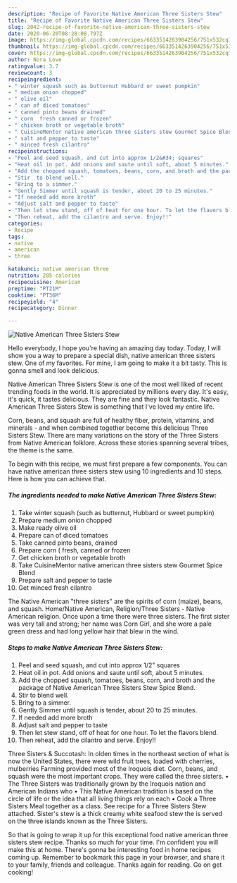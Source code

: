 ```yaml
---
description: "Recipe of Favorite Native American Three Sisters Stew"
title: "Recipe of Favorite Native American Three Sisters Stew"
slug: 2042-recipe-of-favorite-native-american-three-sisters-stew
date: 2020-06-20T08:28:08.797Z
image: https://img-global.cpcdn.com/recipes/6633514263904256/751x532cq70/native-american-three-sisters-stew-recipe-main-photo.jpg
thumbnail: https://img-global.cpcdn.com/recipes/6633514263904256/751x532cq70/native-american-three-sisters-stew-recipe-main-photo.jpg
cover: https://img-global.cpcdn.com/recipes/6633514263904256/751x532cq70/native-american-three-sisters-stew-recipe-main-photo.jpg
author: Nora Love
ratingvalue: 3.7
reviewcount: 3
recipeingredient:
- " winter squash such as butternut Hubbard or sweet pumpkin"
- " medium onion chopped"
- " olive oil"
- " can of diced tomatoes"
- " canned pinto beans drained"
- " corn  fresh canned or frozen"
- " chicken broth or vegetable broth"
- " CuisineMentor native american three sisters stew Gourmet Spice Blend"
- " salt and pepper to taste"
- " minced fresh cilantro"
recipeinstructions:
- "Peel and seed squash, and cut into approx 1/2&#34; squares"
- "Heat oil in pot. Add onions and saute until soft, about 5 minutes."
- "Add the chopped squash, tomatoes, beans, corn, and broth and the package of Native American Three Sisters Stew Spice Blend."
- "Stir  to blend well."
- "Bring to a simmer."
- "Gently Simmer until squash is tender, about 20 to 25 minutes."
- "If needed add more broth"
- "Adjust salt and pepper to taste"
- "Then let stew stand, off of heat for one hour. To let the flavors blend."
- "Then reheat, add the cilantro and serve. Enjoy!!"
categories:
- Recipe
tags:
- native
- american
- three

katakunci: native american three 
nutrition: 285 calories
recipecuisine: American
preptime: "PT21M"
cooktime: "PT36M"
recipeyield: "4"
recipecategory: Dinner

---
```



![Native American Three Sisters Stew](https://img-global.cpcdn.com/recipes/6633514263904256/751x532cq70/native-american-three-sisters-stew-recipe-main-photo.jpg)

Hello everybody, I hope you're having an amazing day today. Today, I will show you a way to prepare a special dish, native american three sisters stew. One of my favorites. For mine, I am going to make it a bit tasty. This is gonna smell and look delicious.

Native American Three Sisters Stew is one of the most well liked of recent trending foods in the world. It is appreciated by millions every day. It's easy, it's quick, it tastes delicious. They are fine and they look fantastic. Native American Three Sisters Stew is something that I've loved my entire life.

Corn, beans, and squash are full of healthy fiber, protein, vitamins, and minerals - and when combined together become this delicious Three Sisters Stew. There are many variations on the story of the Three Sisters from Native American folklore. Across these stories spanning several tribes, the theme is the same.


To begin with this recipe, we must first prepare a few components. You can have native american three sisters stew using 10 ingredients and 10 steps. Here is how you can achieve that.

<!--inarticleads1-->

##### The ingredients needed to make Native American Three Sisters Stew:

1. Take  winter squash (such as butternut, Hubbard or sweet pumpkin)
1. Prepare  medium onion chopped
1. Make ready  olive oil
1. Prepare  can of diced tomatoes
1. Take  canned pinto beans, drained
1. Prepare  corn ( fresh, canned or frozen
1. Get  chicken broth or vegetable broth
1. Take  CuisineMentor native american three sisters stew Gourmet Spice Blend
1. Prepare  salt and pepper to taste
1. Get  minced fresh cilantro


The Native American &#34;three sisters&#34; are the spirits of corn (maize), beans, and squash. Home/Native American, Religion/Three Sisters - Native American religion. Once upon a time there were three sisters. The first sister was very tall and strong; her name was Corn Girl, and she wore a pale green dress and had long yellow hair that blew in the wind. 

<!--inarticleads2-->

##### Steps to make Native American Three Sisters Stew:

1. Peel and seed squash, and cut into approx 1/2&#34; squares
1. Heat oil in pot. Add onions and saute until soft, about 5 minutes.
1. Add the chopped squash, tomatoes, beans, corn, and broth and the package of Native American Three Sisters Stew Spice Blend.
1. Stir  to blend well.
1. Bring to a simmer.
1. Gently Simmer until squash is tender, about 20 to 25 minutes.
1. If needed add more broth
1. Adjust salt and pepper to taste
1. Then let stew stand, off of heat for one hour. To let the flavors blend.
1. Then reheat, add the cilantro and serve. Enjoy!!


Three Sisters &amp; Succotash: In olden times in the northeast section of what is now the United States, there were wild fruit trees, loaded with cherries, mulberries Farming provided most of the Iroquois diet. Corn, beans, and squash were the most important crops. They were called the three sisters. • The Three Sisters was traditionally grown by the Iroquois nation and American Indians who • This Native American tradition is based on the circle of life or the idea that all living things rely on each • Cook a Three Sisters Meal together as a class. See recipe for a Three Sisters Stew attached. Sister&#39;s stew is a thick creamy white seafood stew the is served on the three islands known as the Three Sisters. 

So that is going to wrap it up for this exceptional food native american three sisters stew recipe. Thanks so much for your time. I'm confident you will make this at home. There's gonna be interesting food in home recipes coming up. Remember to bookmark this page in your browser, and share it to your family, friends and colleague. Thanks again for reading. Go on get cooking!
